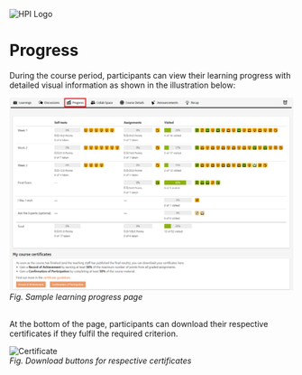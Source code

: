 ![HPI Logo](../../img/HPI_Logo.png)

# Progress

During the course period, participants can view their learning progress with detailed visual information as shown in the illustration below:  

![Progress](../../img/features/progress/progress_page.png)  
*Fig. Sample learning progress page*  
<br>  

At the bottom of the page, participants can download their respective certificates if they fulfil the required criterion.  

![Certificate](../../img/features/progress/certificate.png)  
*Fig. Download buttons for respective certificates*